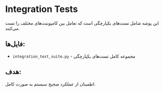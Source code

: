 # Integration Tests

این پوشه شامل تست‌های یکپارچگی است که تعامل بین کامپوننت‌های مختلف را تست می‌کنند.

## فایل‌ها:
- `integration_test_suite.py` - مجموعه کامل تست‌های یکپارچگی

## هدف:
اطمینان از عملکرد صحیح سیستم به صورت کامل.
